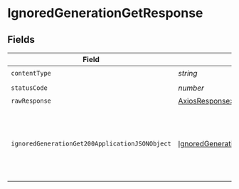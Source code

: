 # IgnoredGenerationGetResponse


## Fields

| Field                                                                                                       | Type                                                                                                        | Required                                                                                                    | Description                                                                                                 |
| ----------------------------------------------------------------------------------------------------------- | ----------------------------------------------------------------------------------------------------------- | ----------------------------------------------------------------------------------------------------------- | ----------------------------------------------------------------------------------------------------------- |
| `contentType`                                                                                               | *string*                                                                                                    | :heavy_check_mark:                                                                                          | N/A                                                                                                         |
| `statusCode`                                                                                                | *number*                                                                                                    | :heavy_check_mark:                                                                                          | N/A                                                                                                         |
| `rawResponse`                                                                                               | [AxiosResponse>](https://axios-http.com/docs/res_schema)                                                    | :heavy_minus_sign:                                                                                          | N/A                                                                                                         |
| `ignoredGenerationGet200ApplicationJSONObject`                                                              | [IgnoredGenerationGet200ApplicationJSON](../../models/operations/ignoredgenerationget200applicationjson.md) | :heavy_minus_sign:                                                                                          | A successful response that contains the simpleObject sent in the request body                               |